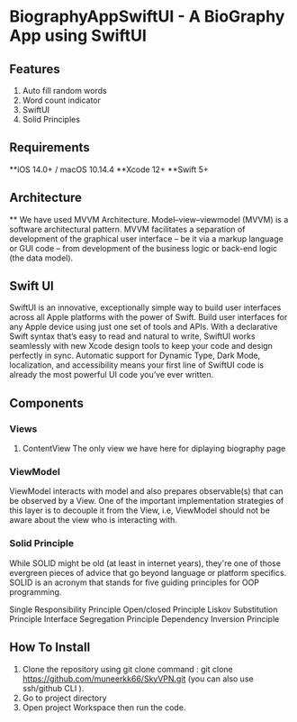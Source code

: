 #  BiographyAppSwiftUI - A BioGraphy App using SwiftUI

## Features
1. Auto fill random words
2. Word count indicator
3. SwiftUI
4. Solid Principles

## Requirements

**iOS 14.0+ / macOS 10.14.4
**Xcode 12+
**Swift 5+

 ## Architecture
 
 ** We have used MVVM Architecture. Model–view–viewmodel (MVVM) is a software architectural pattern. MVVM facilitates a separation of development of the graphical user interface – be it via a markup language or GUI code – from development of the business logic or back-end logic (the data model).

## Swift UI
SwiftUI is an innovative, exceptionally simple way to build user interfaces across all Apple platforms with the power of Swift. Build user interfaces for any Apple device using just one set of tools and APIs. With a declarative Swift syntax that’s easy to read and natural to write, SwiftUI works seamlessly with new Xcode design tools to keep your code and design perfectly in sync. Automatic support for Dynamic Type, Dark Mode, localization, and accessibility means your first line of SwiftUI code is already the most powerful UI code you’ve ever written.

## Components
### Views
1. ContentView 
   The only view we have here for diplaying biography page
 
### ViewModel
ViewModel interacts with model and also prepares observable(s) that can be observed by a View. One of the important implementation strategies of this layer is to decouple it from the View, i.e, ViewModel should not be aware about the view who is interacting with.



### Solid Principle
While SOLID might be old (at least in internet years), they're one of those evergreen pieces of advice that go beyond language or platform specifics. SOLID is an acronym that stands for five guiding principles for OOP programming.

Single Responsibility Principle
Open/closed Principle
Liskov Substitution Principle
Interface Segregation Principle
Dependency Inversion Principle

     

## How To Install
1. Clone the repository using git clone command : git clone https://github.com/muneerkk66/SkyVPN.git (you can also use ssh/github CLI ).
2. Go to project directory
3. Open project Workspace then run the code.

